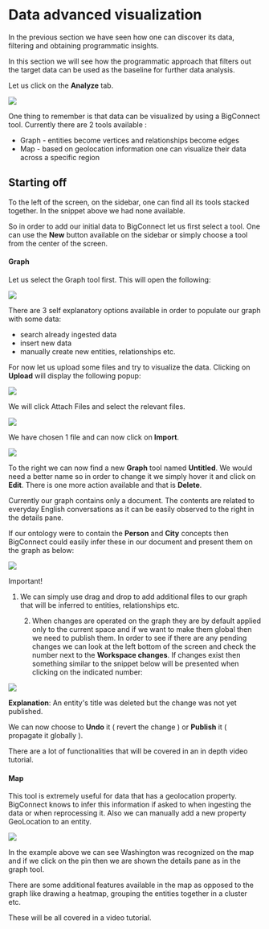 # Data advanced visualization

In the previous section we have seen how one can discover its data, filtering and obtaining programmatic insights.

In this section we will see how the programmatic approach that filters out the target data can be used as the baseline for further data analysis.

Let us click on the **Analyze** tab.

![](../../.gitbook/assets/image%20%2842%29.png)

One thing to remember is that data can be visualized by using a BigConnect tool. Currently there are 2 tools available :

* Graph - entities become vertices and relationships become edges
* Map - based on geolocation information one can visualize their data across a specific region

## Starting off

To the left of the screen, on the sidebar, one can find all its tools stacked together. In the snippet above we had none available. 

So in order to add our initial data to BigConnect let us first select a tool. One can use the **New** button available on the sidebar or simply choose a tool from the center of the screen.

#### Graph

Let us select the Graph tool first. This will open the following:

![](../../.gitbook/assets/image%20%2859%29.png)

There are 3 self explanatory options available in order to populate our graph with some data:

* search already ingested data 
* insert new data
* manually create new entities, relationships etc.

For now let us upload some files and try to visualize the data. Clicking on **Upload** will display the following popup:

![](../../.gitbook/assets/image%20%2858%29.png)

We will click Attach Files and select the relevant files.

![](../../.gitbook/assets/image%20%2853%29.png)

We have chosen 1 file and can now click on **Import**.

![](../../.gitbook/assets/image%20%2831%29.png)

To the right we can now find a new **Graph** tool named **Untitled**. We would need a better name so in order to change it we simply hover it and click on **Edit**. There is one more action available and that is **Delete**.

Currently our graph contains only a document. The contents are related to everyday English conversations as it can be easily observed to the right in the details pane.

If our ontology were to contain the **Person** and **City** concepts then BigConnect could easily infer these in our document and present them on the graph as below:

![](../../.gitbook/assets/image%20%2866%29.png)

Important!

1. We can simply use drag and drop to add additional files to our graph that will be inferred to entities, relationships etc.

    2. When changes are operated on the graph they are by default applied only to the current space and if we want to make them global then we need to publish them. In order to see if there are any pending changes we can look at the left bottom of the screen and check the number next to the **Workspace changes**. If changes exist then something similar to the snippet below will be presented when clicking on the indicated number:

![](../../.gitbook/assets/image%20%2824%29.png)

**Explanation**: An entity's title was deleted but the change was not yet published.

We can now choose to **Undo** it \( revert the change \) or **Publish** it \( propagate it globally \).

There are a lot of functionalities that will be covered in an in depth video tutorial.

#### Map

This tool is extremely useful for data that has a geolocation property. BigConnect knows to infer this information if asked to when ingesting the data or when reprocessing it. Also we can manually add a new property GeoLocation to an entity.

![](../../.gitbook/assets/image%20%2829%29.png)

In the example above we can see Washington was recognized on the map and if we click on the pin then we are shown the details pane as in the graph tool.

There are some additional features available in the map as opposed to the graph like drawing a heatmap, grouping the entities together in a cluster etc. 

These will be all covered in a video tutorial.

